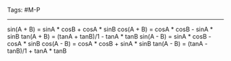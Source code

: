 Tags: #M-P

---
sin(A + B) = sinA * cosB + cosA * sinB
cos(A + B) = cosA * cosB - sinA * sinB
tan(A + B) = (tanA + tanB)/1 - tanA * tanB
sin(A - B) = sinA * cosB - cosA * sinB
cos(A - B) = cosA * cosB + sinA * sinB
tan(A - B) = (tanA - tanB)/1 + tanA * tanB

